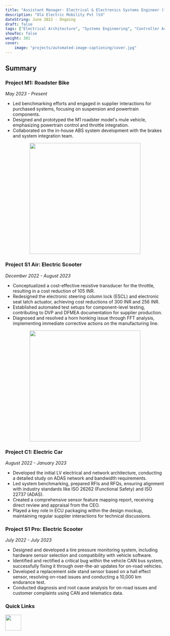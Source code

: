 ```yaml
---
title: "Assistant Manager- Electrical & Electronics Systems Engineer (full Time)"
description: "Ola Electric Mobility Pvt ltd"
dateString: June 2022 - Ongoing
draft: false
tags: ["Electrical Architecture", "Systems Engineering", "Controller Area Network (CAN)", "AutoSar", "Local Interconnect Network (LIN)", "Automation", "Component Development", "Diagnostics", "automation", "Software in Loop (SIL)", "Hardware in Loop (HIL)", "Cloud Telematics", "DFMEA", "DVP"]
showToc: false
weight: 301
cover:
    image: "projects/automated-image-captioning/cover.jpg"
--- 
```


<h2>Summary</h2>

<h3> Project M1: Roadster Bike </h3>

*May 2023 - Present*
- Led benchmarking efforts and engaged in supplier interactions for purchased systems, focusing on suspension and powertrain components.
- Designed and prototyped the M1 roadster model's mule vehicle, emphasizing powertrain control and throttle integration.
- Collaborated on the in-house ABS system development with the brakes and system integration team.

<img src="/experience/ola_electric/m1_img.jpg" width="350" style="display: block; margin: auto;" >

<h3> Project S1 Air: Electric Scooter </h3>

*December 2022 - August 2023*
- Conceptualized a cost-effective resistive transducer for the throttle, resulting in a cost reduction of 105 INR.
- Redesigned the electronic steering column lock (ESCL) and electronic seat latch actuator, achieving cost reductions of 300 INR and 256 INR.
- Established automated test setups for component-level testing, contributing to DVP and DFMEA documentation for supplier production.
- Diagnosed and resolved a horn honking issue through FFT analysis, implementing immediate corrective actions on the manufacturing line.
<img src="/experience/ola_electric/s1air.jpg" width="350" style="display: block; margin: auto;" >

<h3> Project C1: Electric Car </h3>

*August 2022 - January 2023*
- Developed the initial LV electrical and network architecture, conducting a detailed study on ADAS network and bandwidth requirements.
- Led system benchmarking, prepared RFIs and RFQs, ensuring alignment with industry standards like ISO 26262 (Functional Safety) and ISO 22737 (ADAS).
- Created a comprehensive sensor feature mapping report, receiving direct review and appraisal from the CEO.
- Played a key role in ECU packaging within the design mockup, maintaining regular supplier interactions for technical discussions.

<h3> Project S1 Pro: Electric Scooter </h3>

*July 2022 - July 2023*
- Designed and developed a tire pressure monitoring system, including hardware sensor selection and compatibility with vehicle software.
- Identified and rectified a critical bug within the vehicle CAN bus system, successfully fixing it through over-the-air updates for on-road vehicles.
- Developed a replacement side stand sensor based on a hall effect sensor, resolving on-road issues and conducting a 10,000 km endurance test.
- Conducted diagnosis and root cause analysis for on-road issues and customer complaints using CAN and telematics data.


<h3> Quick Links </h3>
<!--- this is for the link icons  --->
<meta name="viewport" content="width=device-width, initial-scale=1" />
<style>
  /* styles for grid container */
  .grid-container {
    display: grid;
    grid-template-columns: 60px 1fr;
    
    position: relative;
  }

  .grid-item {
    overflow: hidden;
  }
</style>
<div class="grid-container">
  <div class="grid-item">
    <a href="https://www.olaelectric.com/"><img src="/icons/web.png" width="50" height="50" style="justify-content: space-between;" ></a>
  </div>
</div>